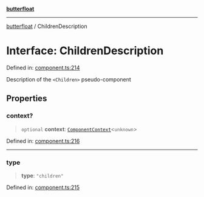[**butterfloat**](../README.md)

***

[butterfloat](../globals.md) / ChildrenDescription

# Interface: ChildrenDescription

Defined in: [component.ts:214](https://github.com/WorldMaker/butterfloat/blob/f0f5f6205e72911354af687f4fb1c543d3ebd586/component.ts#L214)

Description of the `<Children>` pseudo-component

## Properties

### context?

> `optional` **context**: [`ComponentContext`](ComponentContext.md)\<`unknown`\>

Defined in: [component.ts:216](https://github.com/WorldMaker/butterfloat/blob/f0f5f6205e72911354af687f4fb1c543d3ebd586/component.ts#L216)

***

### type

> **type**: `"children"`

Defined in: [component.ts:215](https://github.com/WorldMaker/butterfloat/blob/f0f5f6205e72911354af687f4fb1c543d3ebd586/component.ts#L215)
